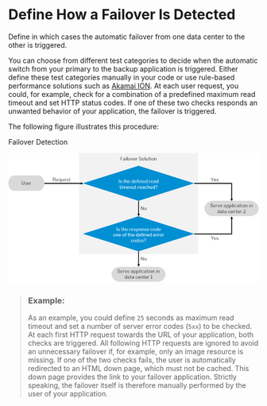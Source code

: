 <!-- loio88b86dbbbee34092a2e30a32ada5dc19 -->

# Define How a Failover Is Detected

Define in which cases the automatic failover from one data center to the other is triggered.

You can choose from different test categories to decide when the automatic switch from your primary to the backup application is triggered. Either define these test categories manually in your code or use rule-based performance solutions such as [Akamai ION](https://www.akamai.com/us/en/products/performance/web-performance-optimization.jsp). At each user request, you could, for example, check for a combination of a predefined maximum read timeout and set HTTP status codes. If one of these two checks responds an unwanted behavior of your application, the failover is triggered.

The following figure illustrates this procedure:

   
  
<a name="loio88b86dbbbee34092a2e30a32ada5dc19__fig_o11_gks_yhb"/>Failover Detection

 ![Failover Detection](../images/Failover_Detection_4713dc4.png "Failover Detection") 

> ### Example:  
> As an example, you could define `25` seconds as maximum read timeout and set a number of server error codes \(`5xx`\) to be checked. At each first HTTP request towards the URL of your application, both checks are triggered. All following HTTP requests are ignored to avoid an unnecessary failover if, for example, only an image resource is missing. If one of the two checks fails, the user is automatically redirected to an HTML down page, which must not be cached. This down page provides the link to your failover application. Strictly speaking, the failover itself is therefore manually performed by the user of your application.

